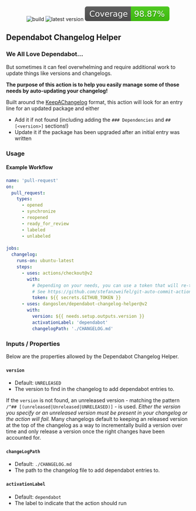   <p align="center">
    <img src="https://github.com/dangoslen/dependabot-changelog-helper/actions/workflows/pull-request.yml/badge.svg" alt="build" />
    <img src="https://img.shields.io/github/v/release/dangoslen/dependabot-changelog-helper?color=orange&label=Latest" alt="latest version" />
    <img src="./coverage/badge.svg" alt="coverage badge" />
</p>

## Dependabot Changelog Helper

### We All Love Dependabot...
But sometimes it can feel overwhelming and require additional work to update things like versions and changelogs. 

**The purpose of this action is to help you easily manage some of those needs by auto-updating your changelog!**

Built around the [KeepAChangelog](https://keepachangelog.com/) format, this action will look for an entry line for an updated package and either

* Add it if not found (including adding the `### Dependencies` and `## [<version>]` sections!)
* Update it if the package has been upgraded after an initial entry was written

### Usage

#### Example Workflow

```yaml
name: 'pull-request'
on:
  pull_request:
    types:
      - opened
      - synchronize
      - reopened
      - ready_for_review
      - labeled
      - unlabeled

jobs:
  changelog:
    runs-on: ubuntu-latest
    steps:
      - uses: actions/checkout@v2
        with:
          # Depending on your needs, you can use a token that will re-trigger workflows
          # See https://github.com/stefanzweifel/git-auto-commit-action#commits-of-this-action-do-not-trigger-new-workflow-runs
          token: ${{ secrets.GITHUB_TOKEN }} 
      - uses: dangoslen/dependabot-changelog-helper@v2
        with:
          version: ${{ needs.setup.outputs.version }}
          activationLabel: 'dependabot'
          changelogPath: './CHANGELOG.md'
```

### Inputs / Properties
Below are the properties allowed by the Dependabot Changelog Helper.

#### `version`
* Default: `UNRELEASED`
* The version to find in the changelog to add dependabot entries to.

If the `version` is not found, an unreleased version - matching the pattern `/^## [(unreleased|Unreleased|UNRELEASED)]` - is used. _Either the version you specify or an unreleased version must be present in your changelog or the action will fail._ Many changelogs default to keeping an released version at the top of the changelog as a way to incrementally build a version over time and only release a version once the right changes have been accounted for.

#### `changeLogPath`
* Default: `./CHANGELOG.md`
* The path to the changelog file to add dependabot entries to.

#### `activationLabel`
* Default: `dependabot`
* The label to indicate that the action should run
